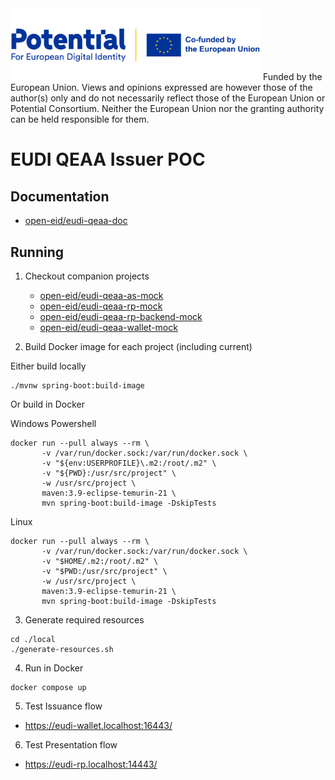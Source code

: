 <img src="src/main/resources/static/potential_logo.png" alt="Potential. For European Digital Identity. Co-funded by the European Union."  style="width: 400px;"/>
Funded by the European Union. Views and opinions expressed are however those of the author(s) only and do not 
necessarily reflect those of the European Union or Potential Consortium. Neither the European Union nor the granting 
authority can be held responsible for them.

# EUDI QEAA Issuer POC

## Documentation

- [open-eid/eudi-qeaa-doc](https://github.com/open-eid/eudi-qeaa-doc)

## Running

1. Checkout companion projects
    - [open-eid/eudi-qeaa-as-mock](https://github.com/open-eid/eudi-qeaa-as-mock)
    - [open-eid/eudi-qeaa-rp-mock](https://github.com/open-eid/eudi-qeaa-rp-mock)
    - [open-eid/eudi-qeaa-rp-backend-mock](https://github.com/open-eid/eudi-qeaa-rp-backend-mock)
    - [open-eid/eudi-qeaa-wallet-mock](https://github.com/open-eid/eudi-qeaa-wallet-mock)

2. Build Docker image for each project (including current)

Either build locally

```shell
./mvnw spring-boot:build-image
```

Or build in Docker

Windows Powershell
```shell
docker run --pull always --rm \
       -v /var/run/docker.sock:/var/run/docker.sock \
       -v "${env:USERPROFILE}\.m2:/root/.m2" \
       -v "${PWD}:/usr/src/project" \
       -w /usr/src/project \
       maven:3.9-eclipse-temurin-21 \
       mvn spring-boot:build-image -DskipTests
```
Linux
```shell
docker run --pull always --rm \
       -v /var/run/docker.sock:/var/run/docker.sock \
       -v "$HOME/.m2:/root/.m2" \
       -v "$PWD:/usr/src/project" \
       -w /usr/src/project \
       maven:3.9-eclipse-temurin-21 \
       mvn spring-boot:build-image -DskipTests
```

3. Generate required resources

```shell
cd ./local
./generate-resources.sh
```

4. Run in Docker

```shell
docker compose up
```

5. Test Issuance flow
- https://eudi-wallet.localhost:16443/

6. Test Presentation flow
- https://eudi-rp.localhost:14443/
